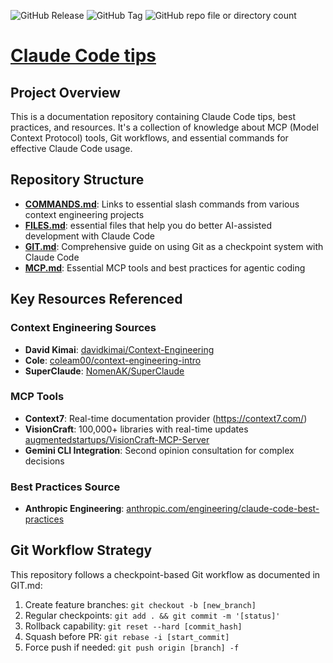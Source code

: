 ![GitHub Release](https://img.shields.io/github/v/release/pforret/claude_code_tips)
![GitHub Tag](https://img.shields.io/github/v/tag/pforret/claude_code_tips)
![GitHub repo file or directory count](https://img.shields.io/github/directory-file-count/pforret/claude_code_tips)


# [Claude Code tips](https://github.com/pforret/claude_code_tips)

## Project Overview

This is a documentation repository containing Claude Code tips, best practices, and resources. It's a collection of knowledge about MCP (Model Context Protocol) tools, Git workflows, and essential commands for effective Claude Code usage.

## Repository Structure

- **[COMMANDS.md](COMMANDS.md)**: Links to essential slash commands from various context engineering projects
- **[FILES.md](FILES.md)**: essential files that help you do better AI-assisted development with Claude Code
- **[GIT.md](GIT.md)**: Comprehensive guide on using Git as a checkpoint system with Claude Code
- **[MCP.md](MCP.md)**: Essential MCP tools and best practices for agentic coding

## Key Resources Referenced

### Context Engineering Sources
- **David Kimai**: [davidkimai/Context-Engineering](https://github.com/davidkimai/Context-Engineering/tree/main/.claude/commands)
- **Cole**: [coleam00/context-engineering-intro](https://github.com/davidkimai/Context-Engineering/tree/main/.claude/commands)
- **SuperClaude**: [NomenAK/SuperClaude](https://github.com/davidkimai/Context-Engineering/tree/main/.claude/commands)

### MCP Tools
- **Context7**: Real-time documentation provider (https://context7.com/)
- **VisionCraft**: 100,000+ libraries with real-time updates [augmentedstartups/VisionCraft-MCP-Server](https://github.com/davidkimai/Context-Engineering/tree/main/.claude/commands)
- **Gemini CLI Integration**: Second opinion consultation for complex decisions

### Best Practices Source
- **Anthropic Engineering**: [anthropic.com/engineering/claude-code-best-practices](https://github.com/davidkimai/Context-Engineering/tree/main/.claude/commands)

## Git Workflow Strategy

This repository follows a checkpoint-based Git workflow as documented in GIT.md:

1. Create feature branches: `git checkout -b [new_branch]`
2. Regular checkpoints: `git add . && git commit -m '[status]'`
3. Rollback capability: `git reset --hard [commit_hash]`
4. Squash before PR: `git rebase -i [start_commit]`
5. Force push if needed: `git push origin [branch] -f`

